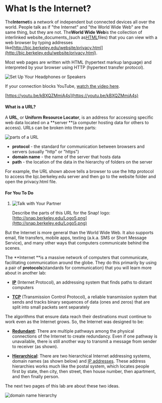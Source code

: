 # What Is the Internet?

The**Internet**is a network of independent but connected devices all over the world. People talk as if "the Internet" and "the World Wide Web" are the same thing, but they are not. The**World Wide Web**is the collection of interlinked website_documents_\(such as[HTML](https://bjc.edc.org/bjc-r/cur/programming/6-computers/optional-projects/writing-html.html?topic=nyc_bjc%2F4-internet.topic&course=bjc4nyc.html&novideo&noassignment)files\) that you can view with a web browser by typing addresses like[http://bjc.berkeley.edu/website/privacy.html](http://bjc.berkeley.edu/website/privacy.html).

Most web pages are written with HTML \(hypertext markup language\) and interpreted by your browser using HTTP \(hypertext transfer protocol\).

![](https://bjc.edc.org/bjc-r/img/icons/headphones.png "Set Up Your Headphones or Speakers")

If your connection blocks YouTube, [watch the video here](http://scratch.mit.edu/discuss/youtube/kBXQZMmiA4s).

[https://youtu.be/kBXQZMmiA4s](https://youtu.be/kBXQZMmiA4s)

#### What is a URL?

A **URL**, or **Uniform Resource Locator**, is an address for accessing specific web data located on a **server **\(a computer hosting data for others to access\). URLs can be broken into three parts:

![](https://bjc.edc.org/bjc-r/img/4-internet/URL-structure.jpg "parts of a URL")

* **protocol** - the standard for communication between browsers and servers \(usually "http" or "https"\)
* **domain name** - the name of the server that hosts data
* **path** - the location of the data in the hierarchy of folders on the server

For example, the URL shown above tells a browser to use the http protocol to access the bjc.berkeley.edu server and then go to the website folder and open the privacy.html file.

#### For You To Do

1. ![](https://bjc.edc.org/bjc-r/img/icons/talk-with-your-partner.png "Talk with Your Partner")

   Describe the parts of this URL for the Snap! logo: [http://snap.berkeley.edu/Logo5.png](http://snap.berkeley.edu/Logo5.png)

But the Internet is more general than the World Wide Web. It also supports email, file transfers, mobile apps, texting \(a.k.a. SMS or Short Message Service\), and many other ways that computers communicate behind the scenes.

The **Internet **is a massive network of computers that communicate, facilitating communication around the globe. They do this primarily by using a pair of **protocols**\(standards for communication\) that you will learn more about in another lab:

* [**IP**](https://bjc.edc.org/bjc-r/cur/programming/4-internet/2-communication-protocols/1-ip.html?topic=nyc_bjc%2F4-internet.topic&course=bjc4nyc.html&novideo&noassignment) \(Internet Protocol\), an addressing system that finds paths to distant computers

* [**TCP**](https://bjc.edc.org/bjc-r/cur/programming/4-internet/2-communication-protocols/2-tcp.html?topic=nyc_bjc%2F4-internet.topic&course=bjc4nyc.html&novideo&noassignment) \(Transmission Control Protocol\), a reliable transmission system that sends and tracks binary sequences of data \(ones and zeros\) that are split into small packets sent separately

The algorithms that ensure data reach their destinations must continue to work even as the Internet grows. So, the Internet was designed to be:

* [**Redundant**](https://bjc.edc.org/bjc-r/cur/programming/4-internet/1-reliable-communication/2-network-redundancy.html?topic=nyc_bjc%2F4-internet.topic&course=bjc4nyc.html&novideo&noassignment): There are multiple pathways among the physical connections of the Internet to create redundancy. Even if one pathway is unavailable, there is still another way to transmit a message from sender to receiver \(as shown\).

* [**Hierarchical**](https://bjc.edc.org/bjc-r/cur/programming/4-internet/1-reliable-communication/3-address-hierarchy.html?topic=nyc_bjc%2F4-internet.topic&course=bjc4nyc.html&novideo&noassignment): There are two hierarchical Internet addressing systems, domain names \(as shown below\) and [IP addresses](https://bjc.edc.org/bjc-r/cur/programming/4-internet/2-communication-protocols/1-ip.html?topic=nyc_bjc%2F4-internet.topic&course=bjc4nyc.html&novideo&noassignment). These address hierarchies works much like the postal system, which locates people first by state, then city, then street, then house number, then apartment, and then finally person.

The next two pages of this lab are about these two ideas.

![](https://bjc.edc.org/bjc-r/img/4-internet/hierarchy.jpg "domain name hierarchy")

